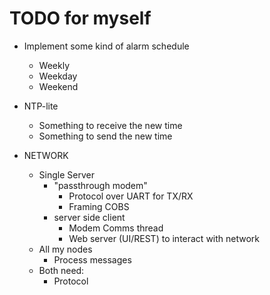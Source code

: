 # TODO for myself

* Implement some kind of alarm schedule
    * Weekly
    * Weekday
    * Weekend
* NTP-lite
    * Something to receive the new time
    * Something to send the new time




* NETWORK
    * Single Server
        * "passthrough modem"
            * Protocol over UART for TX/RX
            * Framing COBS
        * server side client
            * Modem Comms thread
            * Web server (UI/REST) to interact with network
    * All my nodes
        * Process messages
    * Both need:
        * Protocol
